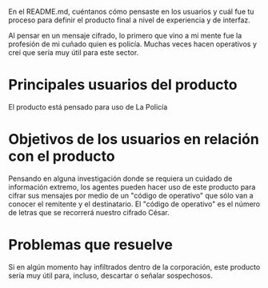 En el README.md, cuéntanos cómo pensaste en los usuarios y cuál fue tu proceso
para definir el producto final a nivel de experiencia y de interfaz.

Al pensar en un mensaje cifrado, lo primero que vino a mi mente fue la profesión de mi cuñado quien 
es policía. Muchas veces hacen operativos y creí que sería muy útil para este sector. 

# Principales usuarios del producto

El producto está pensado para uso de La Policía

# Objetivos de los usuarios en relación con el producto

Pensando en alguna investigación donde se requiera un cuidado de información extremo, 
los agentes pueden hacer uso de este producto para cifrar sus mensajes por medio de un 
"código de operativo" que sólo van a conocer el remitente y el destinatario. El "código 
de operativo" es el número de letras que se recorrerá nuestro cifrado César.

# Problemas que resuelve

Si en algún momento hay infiltrados dentro de la corporación, este producto sería muy
útil para, incluso, descartar o señalar sospechosos. 